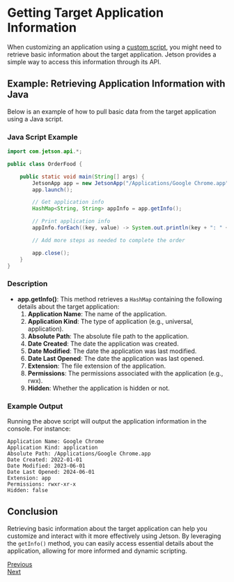 # Getting Target Application Information

When customizing an application using a [custom script](custom-scripting.md), you might need to retrieve basic information about the target application. Jetson provides a simple way to access this information through its API.

## Example: Retrieving Application Information with Java

Below is an example of how to pull basic data from the target application using a Java script.

### Java Script Example

```java
import com.jetson.api.*;

public class OrderFood {

    public static void main(String[] args) {
        JetsonApp app = new JetsonApp("/Applications/Google Chrome.app");
        app.launch();

        // Get application info
        HashMap<String, String> appInfo = app.getInfo();

        // Print application info
        appInfo.forEach((key, value) -> System.out.println(key + ": " + value));

        // Add more steps as needed to complete the order

        app.close();
    }
}
```

### Description

- **app.getInfo()**: This method retrieves a `HashMap` containing the following details about the target application:
  1. **Application Name**: The name of the application.
  2. **Application Kind**: The type of application (e.g., universal, application).
  3. **Absolute Path**: The absolute file path to the application.
  4. **Date Created**: The date the application was created.
  5. **Date Modified**: The date the application was last modified.
  6. **Date Last Opened**: The date the application was last opened.
  7. **Extension**: The file extension of the application.
  8. **Permissions**: The permissions associated with the application (e.g., rwx).
  9. **Hidden**: Whether the application is hidden or not.

### Example Output

Running the above script will output the application information in the console. For instance:

```
Application Name: Google Chrome
Application Kind: application
Absolute Path: /Applications/Google Chrome.app
Date Created: 2022-01-01
Date Modified: 2023-06-01
Date Last Opened: 2024-06-01
Extension: app
Permissions: rwxr-xr-x
Hidden: false
```

## Conclusion

Retrieving basic information about the target application can help you customize and interact with it more effectively using Jetson. By leveraging the `getInfo()` method, you can easily access essential details about the application, allowing for more informed and dynamic scripting.

[Previous](custom-scripting.md)<br>
[Next](interacting-with-components.md)